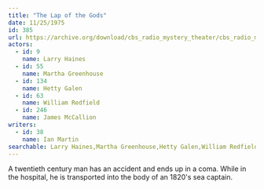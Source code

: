 ```yaml
---
title: "The Lap of the Gods"
date: 11/25/1975
id: 385
url: https://archive.org/download/cbs_radio_mystery_theater/cbs_radio_mystery_theater-0351-0400.zip/cbs_radio_mystery_theater-0351-0400%2Fcbsrmt_0385_lap_of_the_gods.mp3
actors:  
  - id: 9
    name: Larry Haines  
  - id: 55
    name: Martha Greenhouse  
  - id: 134
    name: Hetty Galen  
  - id: 63
    name: William Redfield  
  - id: 246
    name: James McCallion
writers:  
  - id: 38
    name: Ian Martin
searchable: Larry Haines,Martha Greenhouse,Hetty Galen,William Redfield,James McCallion Ian Martin
---
```

A twentieth century man has an accident and ends up in a coma. While in the hospital, he is transported into the body of an 1820's sea captain.